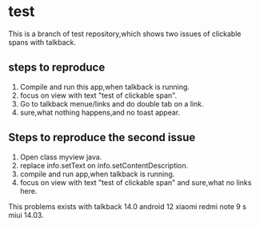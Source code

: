 # test

This is a branch of test repository,which shows two issues of clickable spans with talkback.

## steps to reproduce

1. Compile and run this app,when talkback is running.
2. focus on view with text "test of clickable span".
3. Go to talkback menue/links and do double tab on a link.
4. sure,what nothing happens,and no toast appear.

## Steps to reproduce the second issue

1. Open class myview java.
2. replace info.setText on info.setContentDescription.
3. compile and run app,when talkback is running.
4. focus on view with text "test of clickable span" and sure,what no links here.

This problems exists with talkback 14.0 android 12 xiaomi redmi note 9 s miui 14.03.